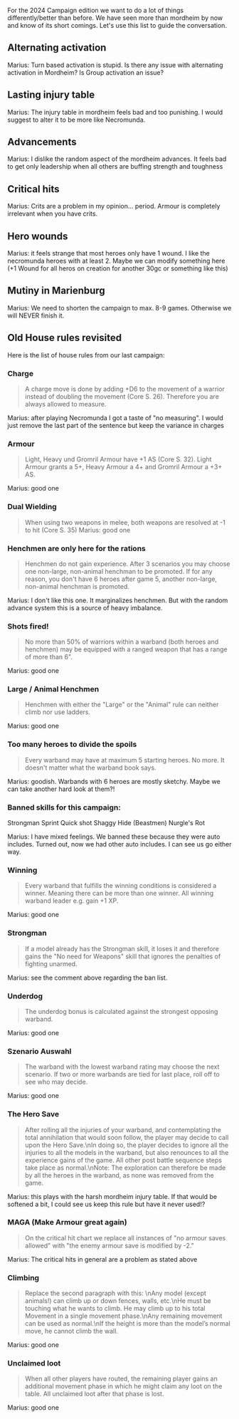 For the 2024 Campaign edition we want to do a lot of things differently/better than before.
We have seen more than mordheim by now and know of its short comings.
Let's use this list to guide the conversation. 

## Alternating activation

Marius: Turn based activation is stupid.
Is there any issue with alternating activation in Mordheim?
Is Group activation an issue?

## Lasting injury table

Marius: The injury table in mordheim feels bad and too punishing.
I would suggest to alter it to be more like Necromunda.

## Advancements

Marius: I dislike the random aspect of the mordheim advances. It feels bad to get only leadership when all others are buffing strength and toughness

## Critical hits

Marius: Crits are a problem in my opinion... period. Armour is completely irrelevant when you have crits.

## Hero wounds

Marius: it feels strange that most heroes only have 1 wound. I like the necromunda heroes with at least 2. Maybe we can modify something here (+1 Wound for all heros on creation for another 30gc or something like this)

## Mutiny in Marienburg

Marius: We need to shorten the campaign to max. 8-9 games. Otherwise we will NEVER finish it.

## Old House rules revisited
Here is the list of house rules from our last campaign:

### Charge
> A charge move is done by adding +D6 to the movement of a warrior instead of doubling the movement (Core S. 26). Therefore you are always allowed to measure.

Marius: after playing Necromunda I got a taste of "no measuring". I would just remove the last part of the sentence but keep the variance in charges

### Armour
> Light, Heavy und Gromril Armour have +1 AS (Core S. 32). Light Armour grants a 5+, Heavy Armour a 4+ and Gromril Armour a +3+ AS.

Marius: good one

### Dual Wielding
> When using two weapons in melee, both weapons are resolved at -1 to hit (Core S. 35)
Marius: good one

### Henchmen are only here for the rations
> Henchmen do not gain experience. After 3 scenarios you may choose one non-large, non-animal henchman to be promoted. If for any reason, you don't have 6 heroes after game 5, another non-large, non-animal henchman is promoted.

Marius: I don't like this one. It marginalizes henchmen. But with the random advance system this is a source of heavy imbalance.

### Shots fired!
> No more than 50% of warriors within a warband (both heroes and henchmen) may be equipped with a ranged weapon that has a range of more than 6".

Marius: good one

### Large / Animal Henchmen
> Henchmen with either the "Large" or the "Animal" rule can neither climb nor use ladders.

Marius: good one

### Too many heroes to divide the spoils
> Every warband may have at maximum 5 starting heroes. No more. It doesn't matter what the warband book says.

Marius: goodish. Warbands with 6 heroes are mostly sketchy. Maybe we can take another hard look at them?!

### Banned skills for this campaign:
Strongman
Sprint
Quick shot
Shaggy Hide (Beastmen)
Nurgle's Rot

Marius: I have mixed feelings. We banned these because they were auto includes. Turned out, now we had other auto includes. I can see us go either way.

### Winning
> Every warband that fulfills the winning conditions is considered a winner. Meaning there can be more than one winner. All winning warband leader e.g. gain +1 XP.

Marius: good one

### Strongman
> If a model already has the Strongman skill, it loses it and therefore gains the "No need for Weapons" skill that ignores the penalties of fighting unarmed.

Marius: see the comment above regarding the ban list.

### Underdog
> The underdog bonus is calculated against the strongest opposing warband.

Marius: good one

### Szenario Auswahl
> The warband with the lowest warband rating may choose the next scenario. If two or more warbands are tied for last place, roll off to see who may decide.

Marius: good one

### The Hero Save
> After rolling all the injuries of your warband, and contemplating the total annihilation that would soon follow, the player may decide to call upon the Hero Save.\nIn doing so, the player decides to ignore all the injuries to all the models in the warband, but also renounces to all the experience gains of the game. All other post battle sequence steps take place as normal.\nNote: The exploration can therefore be made by all the heroes in the warband, as none was removed from the game.

Marius: this plays with the harsh mordheim injury table. If that would be softened a bit, I could see us keep this rule but have it never used!?

### MAGA (Make Armour great again)
> On the critical hit chart we replace all instances of "no armour saves allowed" with "the enemy armour save is modified by -2."

Marius: The critical hits in general are a problem as stated above

### Climbing
> Replace the second paragraph with this: \nAny model (except animals!) can climb up or down fences, walls, etc.\nHe must be touching what he wants to climb. He may climb up to his total Movement in a single movement phase.\nAny remaining movement can be used as normal.\nIf the height is more than the model’s normal move, he cannot climb the wall.

Marius: good one

### Unclaimed loot
> When all other players have routed, the remaining player gains an additional movement phase in which he might claim any loot on the table. All unclaimed loot after that phase is lost.

Marius: good one
